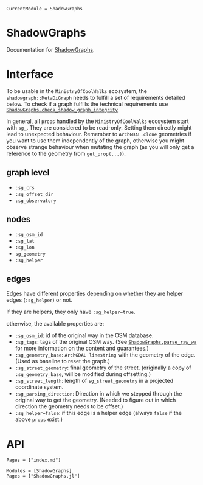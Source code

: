 ```@meta
CurrentModule = ShadowGraphs
```

# ShadowGraphs

Documentation for [ShadowGraphs](https://github.com/SuperGrobi/ShadowGraphs.jl).


# Interface
To be usable in the `MinistryOfCoolWalks` ecosystem, the `shadowgraph::MetaDiGraph` needs to fulfill
a set of requirements detailed below. To check if a graph fulfills the technical requirements use [`ShadowGraphs.check_shadow_graph_integrity`](@ref)

In general, all `props` handled by the `MinistryOfCoolWalks` ecosystem start with `sg_`.
They are considered to be read-only. Setting them directly might lead to unexpected behaviour.
Remember to `ArchGDAL.clone` geometries if you want to use them independently of the graph, otherwise
you might observe strange behaviour when mutating the graph (as you will only get a reference to the geometry from `get_prop(...)`).

## graph level
- `:sg_crs`
- `:sg_offset_dir`
- `:sg_observatory`

## nodes
- `:sg_osm_id`
- `:sg_lat`
- `:sg_lon`
- `sg_geometry`
- `:sg_helper`

## edges
Edges have different properties depending on whether they are helper edges (`:sg_helper`) or not.

If they are helpers, they only have `:sg_helper=true`.

otherwise, the available properties are:
- `:sg_osm_id`: id of the original way in the OSM database.
- `:sg_tags`: tags of the original OSM way. (See [`ShadowGraphs.parse_raw_wa`](@ref) for more information on the content and guarantees.)
- `:sg_geometry_base`: `ArchGDAL linestring` with the geometry of the edge. (Used as baseline to reset the graph.)
- `:sg_street_geometry`: final geometry of the street. (originally a copy of `:sg_geometry_base`, will be modified during offsetting.)
- `:sg_street_length`: length of `sg_street_geometry` in a projected coordinate system.
- `:sg_parsing_direction`: Direction in which we stepped through the original way to get the geometry. (Needed to figure out in which direction the geometry needs to be offset.)
- `:sg_helper=false`: if this edge is a helper edge (always `false` if the above `props` exist.)

# API

```@index
Pages = ["index.md"]
```

```@autodocs
Modules = [ShadowGraphs]
Pages = ["ShadowGraphs.jl"]
```